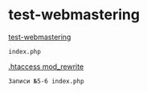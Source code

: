 # test-webmastering

[test-webmastering](https://www.youtube.com/watch?v=t-z5dU0gSzw&list=PLhgRAQ8BwWFYT1NcPyuxBneol4wgKyG5Q&ab_channel=GeekCode)

```
index.php
```

[.htaccess mod_rewrite](https://www.youtube.com/watch?v=tXsCW6simLE&list=PLqQ1VsG-wgxdLJhiYs00OgTtBQJ4G_WXx&index=1&ab_channel=%D0%94%D0%BC%D0%B8%D1%82%D1%80%D0%B8%D0%B9%D0%A2%D1%80%D0%B5%D0%BF%D0%B0%D1%87%D1%91%D0%B2)

```
Записи №5-6 index.php
```

